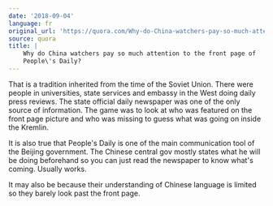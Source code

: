 ```yaml
---
date: '2018-09-04'
language: fr
original_url: 'https://quora.com/Why-do-China-watchers-pay-so-much-attention-to-the-front-page-of-Peoples-Daily/answer/Clément-Renaud'
source: quora
title: |
    Why do China watchers pay so much attention to the front page of
    People\'s Daily?
---
```


That is a tradition inherited from the time of the Soviet Union. There
were people in universities, state services and embassy in the West
doing daily press reviews. The state official daily newspaper was one of
the only source of information. The game was to look at who was featured
on the front page picture and who was missing to guess what was going on
inside the Kremlin.

It is also true that People\'s Daily is one of the main communication
tool of the Beijing government. The Chinese central gov mostly states
what he will be doing beforehand so you can just read the newspaper to
know what\'s coming. Usually works.

It may also be because their understanding of Chinese language is
limited so they barely look past the front page.
